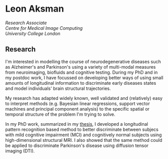 # Leon Aksman
*Research Associate <br/>
Centre for Medical Image Computing <br/>
University College London* <br/>

## Research

I'm interested in modelling the course of neurodegenerative diseases such as Alzheimer's and Parkinson's using a variety of multi-modal measures from neuroimaging, biofluids and cognitive testing. During my PhD and in my postdoc work, I have focussed on developing better ways of using small amounts of longitudinal information to discriminate early diseases states and model individuals' brain structural trajectories. 

My research has adapted widely known, well validated and (relatively) easy to interpret methods (e.g. Bayesian linear regressions, support vector machines and principal component analysis) to the specific spatial or temporal structure of the problem I'm trying to solve.

 In my PhD work, summarized in my [thesis](https://kclpure.kcl.ac.uk/portal/en/theses/longitudinal-neuroimaging-features-for-discriminating-early-neurodegeneration(ac3aefdc-0cf2-4405-9edd-69e263129bdf).html), I developed a longitudinal pattern recognition based method to better discriminate between subjecs with mild cognitive impairment (MCI) and cognitively normal subjects using high-dimensional structural MRI. I also showed that the same method could be applied to discriminate Parkinson's disease using diffusion tensor imaging (DTI). 
